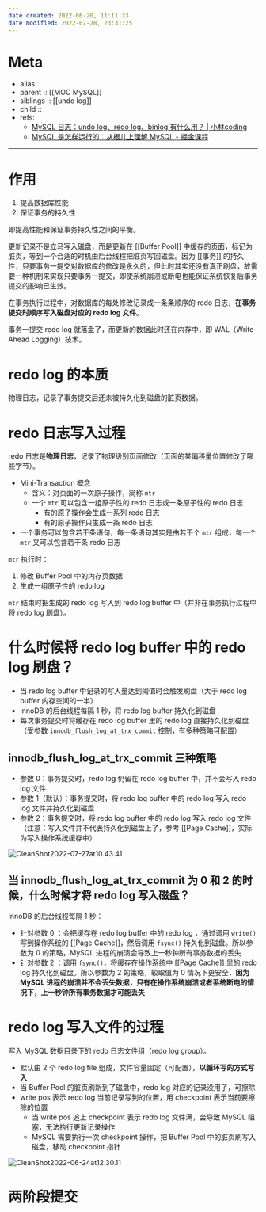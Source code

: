 ```yaml
---
date created: 2022-06-20, 11:11:33
date modified: 2022-07-28, 23:31:25
---
```


# Meta

- alias:
- parent :: [[MOC MySQL]]
- siblings :: [[undo log]]
- child ::
- refs:
    - [MySQL 日志：undo log、redo log、binlog 有什么用？ | 小林coding](https://xiaolincoding.com/mysql/log/how_update.html#%E4%B8%BA%E4%BB%80%E4%B9%88%E9%9C%80%E8%A6%81-redo-log)
    - [MySQL 是怎样运行的：从根儿上理解 MySQL - 掘金课程](https://juejin.cn/book/6844733769996304392/section/6844733770063626253)

---

# 作用

1. 提高数据库性能
2. 保证事务的持久性

即提高性能和保证事务持久性之间的平衡。

更新记录不是立马写入磁盘，而是更新在 [[Buffer Pool]] 中缓存的页面，标记为脏页，等到一个合适的时机由后台线程把脏页写回磁盘。因为 [[事务]] 的持久性，只要事务一提交对数据库的修改是永久的，但此时其实还没有真正刷盘，故需要一种机制来实现只要事务一提交，即使系统崩溃或断电也能保证系统恢复后事务提交的影响已生效。

在事务执行过程中，对数据库的每处修改记录成一条条顺序的 redo 日志，**在事务提交时顺序写入磁盘对应的 redo log 文件**。

事务一提交 redo log 就落盘了，而更新的数据此时还在内存中，即 WAL（Write-Ahead Logging）技术。

# redo log 的本质

物理日志，记录了事务提交后还未被持久化到磁盘的脏页数据。

# redo 日志写入过程

redo 日志是**物理日志**，记录了物理级别页面修改（页面的某偏移量位置修改了哪些字节）。

- Mini-Transaction 概念
    - 含义：对页面的一次原子操作，简称 `mtr`
    - 一个 `mtr` 可以包含一组原子性的 redo 日志或一条原子性的 redo 日志
        - 有的原子操作会生成一系列 redo 日志
        - 有的原子操作只生成一条 redo 日志
- 一个事务可以包含若干条语句，每一条语句其实是由若干个 `mtr` 组成，每一个 `mtr` 又可以包含若干条 redo 日志

`mtr` 执行时：

1. 修改 Buffer Pool 中的内存页数据
2. 生成一组原子性的 redo log

`mtr` 结束时把生成的 redo log 写入到 redo log buffer 中（并非在事务执行过程中将 redo log 刷盘）。

# 什么时候将 redo log buffer 中的 redo log 刷盘？

- 当 redo log buffer 中记录的写入量达到阈值时会触发刷盘（大于 redo log buffer 内存空间的一半）
- InnoDB 的后台线程每隔 1 秒，将 redo log buffer 持久化到磁盘
- 每次事务提交时将缓存在 redo log buffer 里的 redo log 直接持久化到磁盘（受参数 `innodb_flush_log_at_trx_commit` 控制，有多种策略可配置）

## innodb_flush_log_at_trx_commit 三种策略

- 参数 0：事务提交时，redo log 仍留在 redo log buffer 中，并不会写入 redo log 文件
- 参数 1（默认）：事务提交时，将 redo log buffer 中的 redo log 写入 redo log 文件并持久化到磁盘
- 参数 2：事务提交时，将 redo log buffer 中的 redo log 写入 redo log 文件（注意：写入文件并不代表持久化到磁盘上了，参考 [[Page Cache]]，实际为写入操作系统缓存中）

![CleanShot2022-07-27at10.43.41](https://pic-bed-615.oss-cn-beijing.aliyuncs.com/CleanShot%202022-07-27%20at%2010.43.41.png)

## 当 innodb_flush_log_at_trx_commit 为 0 和 2 的时候，什么时候才将 redo log 写入磁盘？

InnoDB 的后台线程每隔 1 秒：

- 针对参数 0 ：会把缓存在 redo log buffer 中的 redo log ，通过调用 `write()` 写到操作系统的 [[Page Cache]]，然后调用 `fsync()` 持久化到磁盘。所以参数为 0 的策略，MySQL 进程的崩溃会导致上一秒钟所有事务数据的丢失
- 针对参数 2 ：调用 `fsync()`，将缓存在操作系统中 [[Page Cache]] 里的 redo log 持久化到磁盘。所以参数为 2 的策略，较取值为 0 情况下更安全，**因为 MySQL 进程的崩溃并不会丢失数据，只有在操作系统崩溃或者系统断电的情况下，上一秒钟所有事务数据才可能丢失**

# redo log 写入文件的过程

写入 MySQL 数据目录下的 redo 日志文件组（redo log group）。

- 默认由 2 个 redo log file 组成，文件容量固定（可配置），**以循环写的方式写入**
- 当 Buffer Pool 的脏页刷新到了磁盘中，redo log 对应的记录没用了，可擦除
- write pos 表示 redo log 当前记录写到的位置，用 checkpoint 表示当前要擦除的位置
    - 当 write pos 追上 checkpoint 表示 redo log 文件满，会导致 MySQL 阻塞，无法执行更新记录操作
    - MySQL 需要执行一次 checkpoint 操作，把 Buffer Pool 中的脏页刷写入磁盘，移动 checkpoint 指针

![CleanShot2022-06-24at12.30.11](https://pic-bed-615.oss-cn-beijing.aliyuncs.com/CleanShot%202022-06-24%20at%2012.30.11.png)

# 两阶段提交

